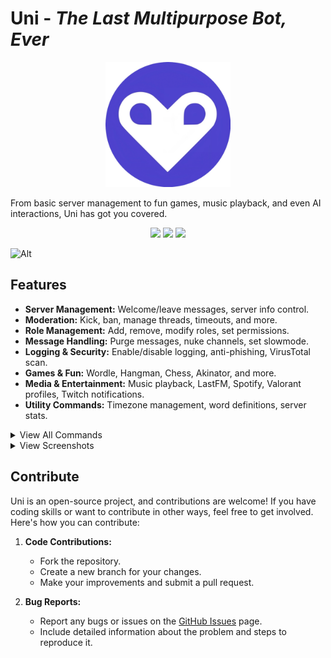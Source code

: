 # Uni - _The Last Multipurpose Bot, Ever_

<p align="center">
    <img src="./assets/logo.png" width=200 />
</p>

From basic server management to fun games, music playback, and even AI interactions, Uni has got you covered.

<p align="center">
  <!-- You can add your badges here -->
  <!-- If you have never added badges, head over to https://img.shields.io/badges/static-badge, follow the instructions and generate URL links to add below -->
  <img src="https://img.shields.io/github/stars/notjawad/uni"  />
  <img src="https://img.shields.io/github/issues/notjawad/uni"  />
  <img src="https://img.shields.io/badge/LICENSE-MIT-green"  />
</p>

![Alt](https://repobeats.axiom.co/api/embed/8c8ffc71c338891e080c675e9d0ac2af8532feb9.svg "Repobeats analytics image")

## Features

- **Server Management:** Welcome/leave messages, server info control.
- **Moderation:** Kick, ban, manage threads, timeouts, and more.
- **Role Management:** Add, remove, modify roles, set permissions.
- **Message Handling:** Purge messages, nuke channels, set slowmode.
- **Logging & Security:** Enable/disable logging, anti-phishing, VirusTotal scan.
- **Games & Fun:** Wordle, Hangman, Chess, Akinator, and more.
- **Media & Entertainment:** Music playback, LastFM, Spotify, Valorant profiles, Twitch notifications.
- **Utility Commands:** Timezone management, word definitions, server stats.

<details>
  <summary>View All Commands</summary>

### Server Management:

1. `/welcome enable` - Enable welcome messages
2. `/welcome disable` - Disable welcome messages
3. `/welcome channel` - Set the welcome channel
4. `/welcome` - Welcome messages
5. `/leave enable` - Enable leave messages
6. `/leave disable` - Disable leave messages
7. `/leave channel` - Set the leave channel
8. `/leave` - Leave messages
9. `/seticon` - Set a new guild icon
10. `/setsplash` - Set a new guild splash background
11. `/setbanner` - Set a new guild banner
12. `/pin` - Pin the most recent message in the channel
13. `/server` - Get some information about the server
14. `/whois` - Get information about a user.
15. `/statistics` - Get simple statistics about the server.
16. `/voicestats` - Setup an auto updating voice leaderboard embed.
17. `/timeout` - Mutes the selected member using Discord's timeout feature
18. `/untimeout` - Unmutes the selected member
19. `/imute` - Removes selected member's permission to attach files and use embed links
20. `/iunmute` - Restores selected member'ss permission to attach files and use embed links

### Role Management:

1. `/role humans` - Add a role to all humans in the guild
2. `/role humansremove` - Remove a role from all humans in the guild
3. `/role delete` - Delete a role from the guild
4. `/role mentionable` - Toggle mentioning a role
5. `/role icon` - Set an icon for a role

### Message Handling:

1. `/purge amount` - Purge a specific amount of messages
2. `/purge embeds` - Purge embeds from chat
3. `/purge files` - Purge files/attachments from chat
4. `/purge images` - Purge images (including links) from chat
5. `/purge contains` - Purge messages containing a string
6. `/purge links` - Purge messages containing links
7. `/purge mentions` - Purge messages containing mentions
8. `/nuke` - Nuke (Clone) the current channel
9. `/slowmode` - Set the slowmode for the current channel
10. `/rename` - Assigns the selected user a new nickname in the guild
11. `/topic` - Sets the topic for the current channel
12. `/logging enable` - Enable logging in the guild
13. `/logging disable` - Disable logging in the guild
14. `/antiphishing` - Enable or disable anti-phishing
15. `/virustotal above` - Scan the above message's file with VirusTotal

### Games and Fun:

1. `/wordle` - Play a game of Wordle!
2. `/hangman` - Play a game of Hangman!
3. `/tictactoe` - Play a game of Tic Tac Toe!
4. `/connectfour` - Play a game of Connect Four!
5. `/chess play` - Play a game of Chess!
6. `/chess whois` - Get information about a chess player on Chess.com.
7. `/chess stats` - Get stats about a chess player on Chess.com.
8. `/chess daily` - Get the daily chess puzzle.
9. `/akinator` - Play a game of Akinator!
10. `/rps` - Play a game of Rock Paper Scissors!
11. `/reactiongame` - Play a game of Reaction Game!
12. `/uwu` - Uwuify text
13. `/quickpoll` - Add up/down arrow to message initiating a poll

### Utility Commands:

1. `/timezone set` - Set your timezone
2. `/timezone list` - List all timezones
3. `/timezone get` - Get a user's timezone
4. `/timezone remove` - Remove your timezone
5. `/timezone all` - List all users' timezones
6. `/define` - Get the definition of a word.
7. `/urban` - Get the Urban Dictionary definition of a word.
8. `/inviteinfo` - Get information about an invite code.
9. `/hex` - Grab the most dominant color from an image
10. `/screenshot` - Get a screenshot of a website
11. `/highlight add` - Add a highlighted keyword
12. `/highlight remove` - Remove a highlighted keyword
13. `/highlight list` - List your highlighted keywords
14. `/highlight` - Set notifications for when a keyword is said
15. `/reminders add` - Add a reminder.
16. `/reminders view` - View a list of your reminders.
17. `/reminders delete` - Delete a reminder.
18. `/reminders clear` - Clear all of your reminders.
19. `/reminders` - Reminder related commands.
20. `/avatar` - Get a user's avatar.
21. `/about` - Get some useful (or not) information about the bot.
22. `/vote` - Vote for the bot on top.gg.
23. `/version` - Gets the current version of the

</details>

<details>
  <summary>View Screenshots</summary>
<img src="./assets/music.png" width=1000/>
<img src="./assets/queue.png" width=1000/>
<img src="./assets/purge.png" width=1000/>
<img src="./assets/git.png" width=1000/>
<img src="./assets/minecraft.png" width=1000/>
<img src="./assets/spotifyrec.png" width=1000/>
<img src="./assets/lastfmnp.png" width=1000/>
<img src="./assets/lastfmwhois.png" width=1000/>
<img src="./assets/moviewatch.png" width=1000/>
</details>

## Contribute

Uni is an open-source project, and contributions are welcome! If you have coding skills or want to contribute in other ways, feel free to get involved. Here's how you can contribute:

1. **Code Contributions:**

   - Fork the repository.
   - Create a new branch for your changes.
   - Make your improvements and submit a pull request.

2. **Bug Reports:**
   - Report any bugs or issues on the [GitHub Issues](https://github.com/notjawad/uni/issues) page.
   - Include detailed information about the problem and steps to reproduce it.
